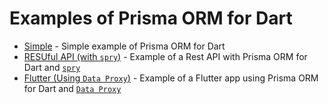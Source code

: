 # Examples of Prisma ORM for Dart

- [Simple](https://github.com/odroe/prisma-dart/tree/main/example/simple) - Simple example of Prisma ORM for Dart
- [RESUful API (with `spry`)](https://github.com/odroe/prisma-dart/tree/main/example/rest_api) - Example of a Rest API with Prisma ORM for Dart and [`spry`](https://spry.fun)
- [Flutter (Using `Data Proxy`)](https://github.com/odroe/prisma-dart/tree/main/example/flutter_data_proxy) - Example of a Flutter app using Prisma ORM for Dart and [`Data Proxy`](https://www.prisma.io/docs/data-platform/data-proxy)